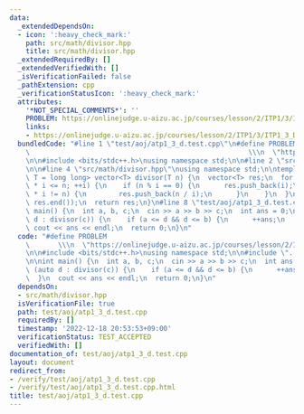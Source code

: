 ```yaml
---
data:
  _extendedDependsOn:
  - icon: ':heavy_check_mark:'
    path: src/math/divisor.hpp
    title: src/math/divisor.hpp
  _extendedRequiredBy: []
  _extendedVerifiedWith: []
  _isVerificationFailed: false
  _pathExtension: cpp
  _verificationStatusIcon: ':heavy_check_mark:'
  attributes:
    '*NOT_SPECIAL_COMMENTS*': ''
    PROBLEM: https://onlinejudge.u-aizu.ac.jp/courses/lesson/2/ITP1/3/ITP1_3_D
    links:
    - https://onlinejudge.u-aizu.ac.jp/courses/lesson/2/ITP1/3/ITP1_3_D
  bundledCode: "#line 1 \"test/aoj/atp1_3_d.test.cpp\"\n#define PROBLEM          \
    \                                                      \\\n  \"https://onlinejudge.u-aizu.ac.jp/courses/lesson/2/ITP1/3/ITP1_3_D\"\
    \n\n#include <bits/stdc++.h>\nusing namespace std;\n\n#line 2 \"src/math/divisor.hpp\"\
    \n\n#line 4 \"src/math/divisor.hpp\"\nusing namespace std;\n\ntemplate <typename\
    \ T = long long> vector<T> divisor(T n) {\n  vector<T> res;\n  for (T i = 1; i\
    \ * i <= n; ++i) {\n    if (n % i == 0) {\n      res.push_back(i);\n      if (i\
    \ * i != n) {\n        res.push_back(n / i);\n      }\n    }\n  }\n  sort(res.begin(),\
    \ res.end());\n  return res;\n}\n#line 8 \"test/aoj/atp1_3_d.test.cpp\"\n\nint\
    \ main() {\n  int a, b, c;\n  cin >> a >> b >> c;\n  int ans = 0;\n  for (auto\
    \ d : divisor(c)) {\n    if (a <= d && d <= b) {\n      ++ans;\n    }\n  }\n \
    \ cout << ans << endl;\n  return 0;\n}\n"
  code: "#define PROBLEM                                                         \
    \       \\\n  \"https://onlinejudge.u-aizu.ac.jp/courses/lesson/2/ITP1/3/ITP1_3_D\"\
    \n\n#include <bits/stdc++.h>\nusing namespace std;\n\n#include \"../../src/math/divisor.hpp\"\
    \n\nint main() {\n  int a, b, c;\n  cin >> a >> b >> c;\n  int ans = 0;\n  for\
    \ (auto d : divisor(c)) {\n    if (a <= d && d <= b) {\n      ++ans;\n    }\n\
    \  }\n  cout << ans << endl;\n  return 0;\n}\n"
  dependsOn:
  - src/math/divisor.hpp
  isVerificationFile: true
  path: test/aoj/atp1_3_d.test.cpp
  requiredBy: []
  timestamp: '2022-12-18 20:53:53+09:00'
  verificationStatus: TEST_ACCEPTED
  verifiedWith: []
documentation_of: test/aoj/atp1_3_d.test.cpp
layout: document
redirect_from:
- /verify/test/aoj/atp1_3_d.test.cpp
- /verify/test/aoj/atp1_3_d.test.cpp.html
title: test/aoj/atp1_3_d.test.cpp
---
```

